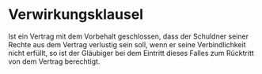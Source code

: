 # Verwirkungsklausel

Ist ein Vertrag mit dem Vorbehalt geschlossen, dass der Schuldner seiner Rechte aus dem Vertrag verlustig sein soll, wenn er seine Verbindlichkeit nicht erfüllt, so ist der Gläubiger bei dem Eintritt dieses Falles zum Rücktritt von dem Vertrag berechtigt. 

